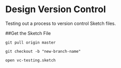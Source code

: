 # Design Version Control
Testing out a process to version control Sketch files.

##Get the Sketch File
```
git pull origin master
```

```
git checkout -b "new-branch-name"
```

```
open vc-testing.sketch
```
